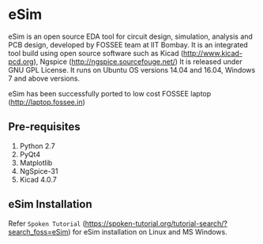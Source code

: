 # eSim

eSim is an open source EDA tool for circuit design, simulation, analysis and PCB design, developed by FOSSEE team at IIT Bombay. 
It is an integrated tool build using open source software such as Kicad (http://www.kicad-pcd.org), Ngspice (http://ngspice.sourcefouge.net/) 
It is released under GNU GPL License. It runs on Ubuntu OS versions 14.04 and 16.04, Windows 7 and above versions.

eSim has been successfully ported to low cost FOSSEE laptop (http://laptop.fossee.in)

## Pre-requisites
1. Python 2.7
2. PyQt4
3. Matplotlib
4. NgSpice-31
5. Kicad 4.0.7

## eSim Installation
Refer `Spoken Tutorial` (https://spoken-tutorial.org/tutorial-search/?search_foss=eSim) for eSim installation on Linux and MS Windows.
